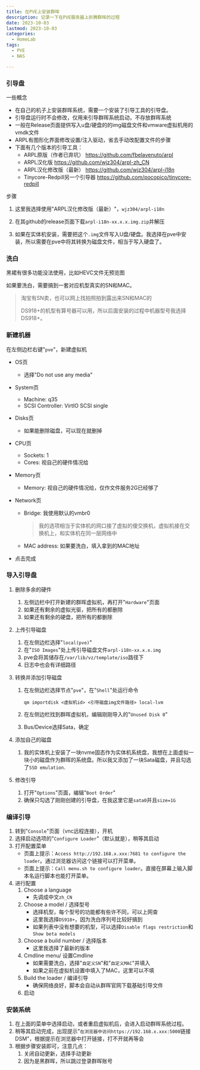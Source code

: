 ```yaml
---
title: 在PVE上安装群晖
description: 记录一下在PVE服务器上折腾群晖的过程
date: 2023-10-03
lastmod: 2023-10-03
categories:
  - HomeLab
tags:
  - PVE
  - NAS

---
```

### 引导盘

一些概念

- 在自己的机子上安装群晖系统，需要一个安装了引导工具的引导盘。
- 引导盘运行时不会修改，仅用来引导群晖系统启动，不存放群晖系统
- 一般在Release页面提供写入u盘/硬盘的的img磁盘文件和vmware虚拟机用的vmdk文件
- ARPL有图形化界面修改设置/注入驱动，省去手动改配置文件的步骤
- 下面有几个版本的引导工具：
  - ARPL原版（作者已弃坑）
    https://github.com/fbelavenuto/arpl
  - ARPL汉化版
    https://github.com/wjz304/arpl-zh_CN
  - ARPL汉化修改版（最新）
    https://github.com/wjz304/arpl-i18n
  - Tinycore-Redpill另一个引导器
    https://github.com/pocopico/tinycore-redpill

步骤

1. 这里我选择使用"ARPL汉化修改版（最新）"，`wjz304/arpl-i18n`

2. 在其github的release页面下载`arpl-i18n-xx.x.x.img.zip`并解压
3. 如果在实体机安装，需要把这个`.img`文件写入U盘/硬盘。我选择在pve中安装，所以需要在pve中将其转换为磁盘文件，相当于写入硬盘了。

### 洗白

黑裙有很多功能没法使用，比如HEVC文件无预览图

如果要洗白，需要搞到一套对应机型真实的SN和MAC。

> 淘宝有SN卖，也可以网上找拍照拍到露出来SN和MAC的
>
> DS918+的机型有算号器可以用，所以后面安装的过程中机器型号我选择DS918+。

### 新建机器

在左侧边栏右键"`pve`"，新建虚拟机

- OS页

  - 选择"Do not use any media"

- System页

  - Machine: q35
  - SCSI Controller: VirtIO SCSI single

- Disks页

  - 如果能删除磁盘，可以现在就删掉

- CPU页

  - Sockets: 1
  - Cores: 视自己的硬件情况给

- Memory页

  - Memory: 视自己的硬件情况给，仅作文件服务2G已经够了

- Network页

  - Bridge: 我使用默认的vmbr0

    > 我的选项相当于实体机的网口接了虚拟的傻交换机，虚拟机接在交换机上，和实体机在同一层网络中

  - MAC address: 如果要洗白，填入拿到的MAC地址

- 点击完成

### 导入引导盘

1. 删除多余的硬件

   1. 左侧边栏中打开新建的群晖虚拟机，再打开"`Hardware`"页面
   2. 如果还有剩余的虚拟光驱，把所有的都删除
   3. 如果还有剩余的硬盘，把所有的都删除

2. 上传引导磁盘

   1. 在左侧边栏选择"`local(pve)`"
   2. 在"`ISO Images`"处上传引导磁盘文件`arpl-i18n-xx.x.x.img`
   3. pve会将其储存在`/var/lib/vz/template/iso`路径下
   4. 日志中也会有详细路径

3. 转换并添加引导磁盘

   1. 在左侧边栏选择节点"`pve`"，在"`Shell`"处运行命令

      ```
      qm importdisk <虚拟机id> <引导磁盘img文件路径> local-lvm
      ```

   2. 在左侧边栏找到群晖虚拟机，编辑刚刚导入的"`Unused Disk 0`"

   3. Bus/Device选择Sata，确定

4. 添加自己的磁盘

   1. 我的实体机上安装了一块nvme固态作为实体机系统盘，我想在上面虚拟一块小的磁盘作为群晖的系统盘。所以我又添加了一块Sata磁盘，并且勾选了`SSD emulation`.

5. 修改引导

   1. 打开"`Options`"页面，编辑"`Boot Order`"
   2. 确保只勾选了刚刚创建的引导盘，在我这里它是`sata0`并且`size=1G`

### 编译引导

1. 转到"`Console`"页面（vnc远程连接），开机
2. 选择启动选项的"`Configure Loader`"（默认就是），稍等其启动
3. 打开配置菜单
   - 页面上提示：`Access http://192.168.x.xxx:7681 to configure the loader`。通过浏览器访问这个链接可以打开菜单。
   - 页面上提示：`Call menu.sh to configure loader`。直接在屏幕上输入脚本名运行脚本也能打开菜单。
4. 进行配置
   1. Choose a language
      - 先调成中文`zh_CN`
   2. Choose a model / 选择型号
      - 选择机型，每个型号的功能都有些许不同，可以上网查
      - 这里我选择`DS918+`，因为洗白序列号比较好搞到
      - 如果列表中没有想要的机型，可以选择`Disable flags restriction`和`Show beta models`
   3. Choose a build number / 选择版本
      - 这里我选择了最新的版本
   4. Cmdline menu/ 设置Cmdline
      - 如果需要洗白，选择"`自定义SN`"和"`自定义MAC`"并填入
      - 如果之前在虚拟机设置中填入了MAC，这里可以不填
   5. Build the loader / 编译引导
      - 确保网络良好，脚本会自动从群晖官网下载基础引导文件
   6. 启动

### 安装系统

1. 在上面的菜单中选择启动，或者重启虚拟机后，会进入启动群晖系统过程。
2. 稍等其启动完成，出现提示"`在浏览器中访问https://192.168.x.xxx:5000`链接DSM"，根据提示在浏览器中打开链接，打不开就再等会
3. 根据步骤安装即可，注意几点：
   1. 关闭自动更新，选择手动更新
   2. 因为是黑群晖，所以跳过登录群晖账号